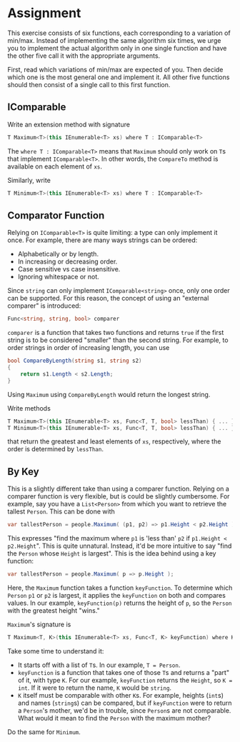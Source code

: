 # Assignment

This exercise consists of six functions, each
corresponding to a variation of min/max.
Instead of implementing the same algorithm six times,
we urge you to implement the actual algorithm
only in one single function and have
the other five call it with the appropriate arguments.

First, read which variations of min/max are expected of
you. Then decide which one is the most general one
and implement it. All other five functions
should then consist of a single call to this first function.

## IComparable

Write an extension method with signature

```csharp
T Maximum<T>(this IEnumerable<T> xs) where T : IComparable<T>
```

The `where T : IComparable<T>` means that `Maximum` should only
work on `T`s that implement `IComparable<T>`. In other words,
the `CompareTo` method is available on each element of `xs`.

Similarly, write

```csharp
T Minimum<T>(this IEnumerable<T> xs) where T : IComparable<T>
```

## Comparator Function

Relying on `IComparable<T>` is quite limiting: a type can only
implement it once. For example, there are many ways strings can be ordered:

* Alphabetically or by length.
* In increasing or decreasing order.
* Case sensitive vs case insensitive.
* Ignoring whitespace or not.

Since `string` can only implement `IComparable<string>` once,
only one order can be supported. For this reason,
the concept of using an "external comparer" is introduced:

```csharp
Func<string, string, bool> comparer
```

`comparer` is a function that takes two functions and
returns `true` if the first string is to be considered "smaller" than the second string.
For example, to order strings in order of increasing length, you can use

```csharp
bool CompareByLength(string s1, string s2)
{
    return s1.Length < s2.Length;
}
```

Using `Maximum` using `CompareByLength` would return the longest string.

Write methods

```csharp
T Maximum<T>(this IEnumerable<T> xs, Func<T, T, bool> lessThan) { ... }
T Minimum<T>(this IEnumerable<T> xs, Func<T, T, bool> lessThan) { ... }
```

that return the greatest and least elements of `xs`, respectively,
where the order is determined by `lessThan`.

## By Key

This is a slightly different take than using a comparer function.
Relying on a comparer function is very flexible, but is could be slightly cumbersome.
For example, say you have a `List<Person>` from which you want to retrieve the tallest `Person`.
This can be done with

```csharp
var tallestPerson = people.Maximum( (p1, p2) => p1.Height < p2.Height );
```

This expresses "find the maximum where `p1` is 'less than' `p2` if `p1.Height < p2.Height`".
This is quite unnatural. Instead, it'd be more intuitive to say
"find the `Person` whose `Height` is largest". This is the idea behind using a key function:

```csharp
var tallestPerson = people.Maximum( p => p.Height );
```

Here, the `Maximum` function takes a function `keyFunction`.
To determine which `Person` `p1` or `p2` is largest,
it applies the `keyFunction` on both and compares values.
In our example, `keyFunction(p)` returns the height of `p`,
so the `Person` with the greatest height "wins."

`Maximum`'s signature is

```csharp
T Maximum<T, K>(this IEnumerable<T> xs, Func<T, K> keyFunction) where K : IComparable<K>
```

Take some time to understand it:

* It starts off with a list of `T`s. In our example, `T = Person`.
* `keyFunction` is a function that takes one of those `T`s and returns a "part" of it, with type `K`.
  For our example, `keyFunction` returns the `Height`, so `K = int`. If it were to return the name,
  `K` would be `string`.
* `K` itself must be comparable with other `K`s. For example, heights (`int`s) and names (`string`s) can be compared,
  but if `keyFunction` were to return a `Person`'s mother, we'd be in trouble, since `Person`s are not comparable.
  What would it mean to find the `Person` with the maximum mother?

Do the same for `Minimum`.